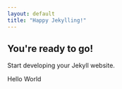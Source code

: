 ```yaml
---
layout: default
title: "Happy Jekylling!"
---
```


## You're ready to go!

Start developing your Jekyll website.

<p class="text-red-900 font-bold">Hello World</p>

